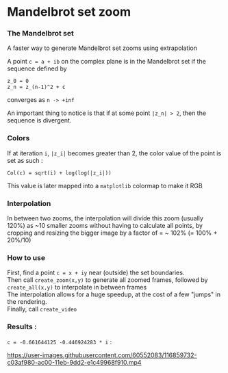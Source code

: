 # Mandelbrot set zoom

### The Mandelbrot set

A faster way to generate Mandelbrot set zooms using extrapolation  

A point `c = a + ib` on the complex plane is in the Mandelbrot set if the sequence defined by

`z_0 = 0`  
`z_n = z_(n-1)^2 + c`  

converges as `n -> +inf`

An important thing to notice is that if at some point `|z_n| > 2`, then the sequence is divergent.

### Colors

If at iteration `i`, `|z_i|` becomes greater than 2, the color value of the point is set as such :

`Col(c) = sqrt(i) + log(log(|z_i|))`

This value is later mapped into a `matplotlib` colormap to make it RGB

### Interpolation

In between two zooms, the interpolation will divide this zoom (usually 120%) as ~10 smaller zooms without having to calculate all points, by cropping and resizing the bigger image by a factor of = ~ 102%  (= 100% + 20%/10)

### How to use

First, find a point `c = x + iy` near (outside) the set boundaries.  
Then call `create_zoom(x,y)` to generate all zoomed frames, followed by `create_all(x,y)` to interpolate in between frames  
The interpolation allows for a huge speedup, at the cost of a few "jumps" in the rendering.  
Finally, call `create_video`  

### Results :

`c = -0.661644125 -0.446924283 * i` :

https://user-images.githubusercontent.com/60552083/116859732-c03af980-ac00-11eb-9dd2-e1c49968f910.mp4


